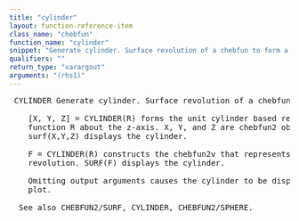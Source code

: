 ```yaml
---
title: "cylinder"
layout: function-reference-item
class_name: "chebfun"
function_name: "cylinder"
snippet: "Generate cylinder. Surface revolution of a chebfun to form a chebfun2."
qualifiers: ""
return_type: "varargout"
arguments: "(rhs1)"
---
```


<pre class="help-text"> CYLINDER Generate cylinder. Surface revolution of a chebfun to form a chebfun2.
 
    [X, Y, Z] = CYLINDER(R) forms the unit cylinder based revolving the 
    function R about the z-axis. X, Y, and Z are chebfun2 objects such that
    surf(X,Y,Z) displays the cylinder. 
 
    F = CYLINDER(R) constructs the chebfun2v that represents the surface of
    revolution. SURF(F) displays the cylinder.
 
    Omitting output arguments causes the cylinder to be displayed with a SURF
    plot.
 
  See also CHEBFUN2/SURF, CYLINDER, CHEBFUN2/SPHERE.
</pre>